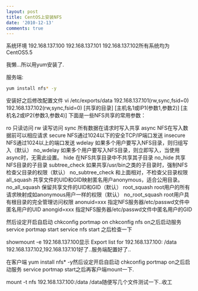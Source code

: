 ```yaml
---
layout: post
title: CentOS上安装NFS
date: '2010-12-13'
comments: true
---
```

系统环境
192.168.137.100
192.168.137.101
192.168.137.102所有系统均为CentOS5.5

我懒...所以用yum安装了.

服务端:
```bash
yum install nfs* -y
```

安装好之后修改配置文件
vi /etc/exports/data 192.168.137.101(rw,sync,fsid=0) 192.168.137.102(rw,sync,fsid=0)
[共享的目录] [主机名1或IP1(参数1,参数2)] [主机名2或IP2(参数3,参数4)]
下面是一些NFS共享的常用参数：

ro                      只读访问
rw                      读写访问
sync                    所有数据在请求时写入共享
async                   NFS在写入数据前可以相应请求
secure                  NFS通过1024以下的安全TCP/IP端口发送
insecure                NFS通过1024以上的端口发送
wdelay                  如果多个用户要写入NFS目录，则归组写入（默认）
no_wdelay               如果多个用户要写入NFS目录，则立即写入，当使用async时，无需此设置。
hide                    在NFS共享目录中不共享其子目录
no_hide                 共享NFS目录的子目录
subtree_check           如果共享/usr/bin之类的子目录时，强制NFS检查父目录的权限（默认）
no_subtree_check        和上面相对，不检查父目录权限
all_squash              共享文件的UID和GID映射匿名用户anonymous，适合公用目录。
no_all_squash           保留共享文件的UID和GID（默认）
root_squash             root用户的所有请求映射成如anonymous用户一样的权限（默认）
no_root_squash          root用户具有根目录的完全管理访问权限
anonuid=xxx             指定NFS服务器/etc/passwd文件中匿名用户的UID
anongid=xxx             指定NFS服务器/etc/passwd文件中匿名用户的GID

然后设定开启自启动
chkconfig portmap on
chkconfig nfs on之后启动服务
service portmap start
service nfs start
之后检查一下

showmount -e 192.168.137.100显示
Export list for 192.168.137.100:
/data 192.168.137.102,192.168.137.101好了..服务端配置好了..

在客户端
yum install nfs* -y然后设定开启自启动
chkconfig portmap on之后启动服务
service portmap start之后再客户端mount一下.

mount -t nfs 192.168.137.100:/data /data随便写几个文件测试一下..收工
